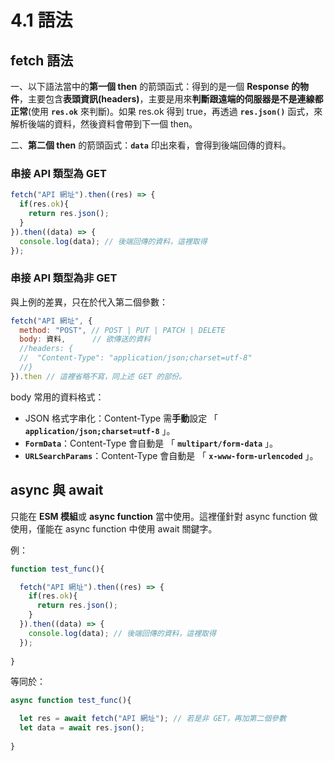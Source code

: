 # 4.1 語法

## fetch 語法

一、以下語法當中的**第一個 then** 的箭頭函式：得到的是一個 **Response 的物件**，主要包含**表頭資訊(headers)**，主要是用來**判斷跟遠端的伺服器是不是連線都正常**(使用 **`res.ok`** 來判斷)。如果 res.ok 得到 true，再透過 **`res.json()`** 函式，來解析後端的資料，然後資料會帶到下一個 then。

二、**第二個 then** 的箭頭函式：**`data`** 印出來看，會得到後端回傳的資料。



### 串接 API 類型為 GET

```javascript
fetch("API 網址").then((res) => {
  if(res.ok){
    return res.json();
  }
}).then((data) => {
  console.log(data); // 後端回傳的資料，這裡取得
});
```



### 串接 API 類型為非 GET

與上例的差異，只在於代入第二個參數：

```javascript
fetch("API 網址", {
  method: "POST", // POST | PUT | PATCH | DELETE
  body: 資料,      // 欲傳送的資料
  //headers: {
  //  "Content-Type": "application/json;charset=utf-8"
  //}
}).then // 這裡省略不寫，同上述 GET 的部份。
```

body 常用的資料格式：

* JSON 格式字串化：Content-Type 需**手動**設定 「 **`application/json;charset=utf-8`** 」。
* **`FormData`**：Content-Type 會自動是 「 **`multipart/form-data`** 」。
* **`URLSearchParams`**：Content-Type 會自動是 「 **`x-www-form-urlencoded`** 」。



## async 與 await

只能在 **ESM 模組**或 **async function** 當中使用。這裡僅針對 async function 做使用，僅能在 async function 中使用 await 關鍵字。

例：

```javascript
function test_func(){

  fetch("API 網址").then((res) => {
    if(res.ok){
      return res.json();
    }
  }).then((data) => {
    console.log(data); // 後端回傳的資料，這裡取得
  });
  
}
```

等同於：

```javascript
async function test_func(){

  let res = await fetch("API 網址"); // 若是非 GET，再加第二個參數
  let data = await res.json();
  
}
```

